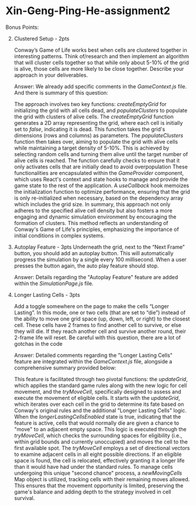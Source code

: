 # Xin-Geng-Ping-He-assignment2
Bonus Points:

  2. Clustered Setup - 2pts
  
        Conway’s Game of Life works best when cells are clustered together in interesting patterns.  Think of/research and then implement an algorithm that will cluster cells together so that while only about 5-10% of the grid is alive, those cells are more likely to be close together.  Describe your approach in your deliverables.

        Answer: We already add specific comments in the *GameContext.js* file. And there is summary of this question: 
        
        The approach involves two key functions: *createEmptyGrid* for initializing the grid with all cells dead, and *populateClusters* to populate the grid with clusters of alive cells. The *createEmptyGrid* function generates a 2D array representing the grid, where each cell is initially set to *false*, indicating it is dead. This function takes the grid's dimensions (rows and columns) as parameters. The *populateClusters* function then takes over, aiming to populate the grid with alive cells while maintaining a target density of 5-10%. This is achieved by selecting random cells and turning them alive until the target number of alive cells is reached. The function carefully checks to ensure that it only activates cells that are initially dead to avoid overpopulation These functionalities are encapsulated within the *GameProvider* component, which uses React's context and state hooks to manage and provide the game state to the rest of the application. A *useCallback* hook memoizes the initialization function to optimize performance, ensuring that the grid is only re-initialized when necessary, based on the dependency array which includes the grid size. In summary, this approach not only adheres to the specified alive cell density but also fosters a more engaging and dynamic simulation environment by encouraging the formation of clusters. This method reflects an understanding of Conway's Game of Life's principles, emphasizing the importance of initial conditions in complex systems.

  3. Autoplay Feature - 3pts
        Underneath the grid, next to the “Next Frame” button, you should add an autoplay button.  This will automatically progress the simulation by a single every 100 millisecond.  When a user presses the button again, the auto play feature should stop.

        Answer: Details regarding the "Autoplay Feature" feature are added within the *SimulationPage.js* file.
  4. Longer Lasting Cells - 3pts
  
        Add a toggle somewhere on the page to make the cells “Longer Lasting”.  In this mode, one or two cells (that are set to “die”) instead of the ability to move one grid space (up, down, left, or right) to the closest cell.  These cells have 2 frames to find another cell to survive, or else they will die.  If they reach another cell and survive another round, their 2-frame life will reset.  Be careful with this question, there are a lot of gotchas in the code

        Answer: Detailed comments regarding the "Longer Lasting Cells" feature are integrated within the *GameContext.js* file, alongside a comprehensive summary provided below:
        
        This feature is facilitated through two pivotal functions: the *updateGrid*, which applies the standard game rules along with the new logic for cell movement, and the *tryMoveCell*, specifically designed to assess and execute the movement of eligible cells. It starts with the *updateGrid*, which iterates over each cell in the grid to determine its fate based on Conway's original rules and the additional "Longer Lasting Cells" logic. When the *longerLastingCellsEnabled* state is true, indicating that the feature is active, cells that would normally die are given a chance to "move" to an adjacent empty space. This logic is executed through the *tryMoveCell*, which checks the surrounding spaces for eligibility (i.e., within grid bounds and currently unoccupied) and moves the cell to the first available spot. The *tryMoveCell* employs a set of directional vectors to examine adjacent cells in all eight possible directions. If an eligible space is found, the cell is relocated, effectively granting it a longer life than it would have had under the standard rules. To manage cells undergoing this unique "second chance" process, a *newMovingCells* Map object is utilized, tracking cells with their remaining moves allowed. This ensures that the movement opportunity is limited, preserving the game's balance and adding depth to the strategy involved in cell survival.
        